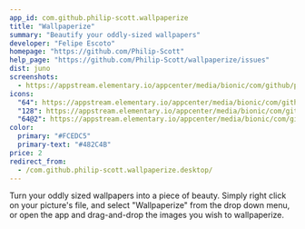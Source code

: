 ```yaml
---
app_id: com.github.philip-scott.wallpaperize
title: "Wallpaperize"
summary: "Beautify your oddly-sized wallpapers"
developer: "Felipe Escoto"
homepage: "https://github.com/Philip-Scott"
help_page: "https://github.com/Philip-Scott/wallpaperize/issues"
dist: juno
screenshots:
  - https://appstream.elementary.io/appcenter/media/bionic/com/github/philip-scott.wallpaperize/2573055161BCCA878B2329EE932E1BDE/screenshots/image-1_orig.png
icons:
  "64": https://appstream.elementary.io/appcenter/media/bionic/com/github/philip-scott.wallpaperize/2573055161BCCA878B2329EE932E1BDE/icons/64x64/com.github.philip-scott.wallpaperize_com.github.philip-scott.wallpaperize.png
  "128": https://appstream.elementary.io/appcenter/media/bionic/com/github/philip-scott.wallpaperize/2573055161BCCA878B2329EE932E1BDE/icons/128x128/com.github.philip-scott.wallpaperize_com.github.philip-scott.wallpaperize.png
  "64@2": https://appstream.elementary.io/appcenter/media/bionic/com/github/philip-scott.wallpaperize/2573055161BCCA878B2329EE932E1BDE/icons/64x64@2/com.github.philip-scott.wallpaperize_com.github.philip-scott.wallpaperize.png
color:
  primary: "#FCEDC5"
  primary-text: "#482C4B"
price: 2
redirect_from:
  - /com.github.philip-scott.wallpaperize.desktop/
---
```


<p>Turn your oddly sized wallpapers into a piece of beauty. Simply right click on your picture&apos;s file, and select &quot;Wallpaperize&quot; from the drop down menu, or open the app and drag-and-drop the images you wish to wallpaperize.</p>